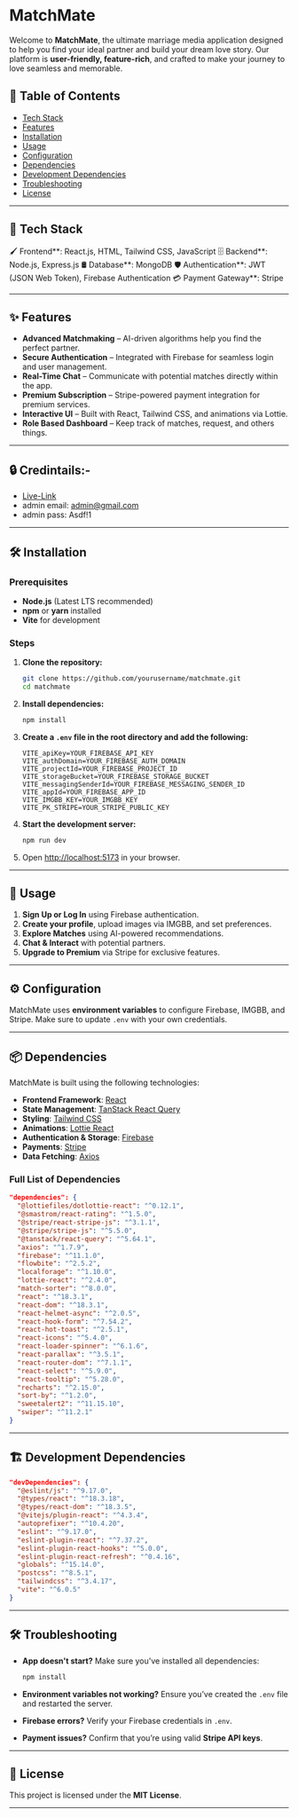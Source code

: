# MatchMate

Welcome to **MatchMate**, the ultimate marriage media application designed to help you find your ideal partner and build your dream love story. Our platform is **user-friendly, feature-rich**, and crafted to make your journey to love seamless and memorable.

## 📌 Table of Contents

- [Tech Stack](#tech-tack)
- [Features](#features)
- [Installation](#installation)
- [Usage](#usage)
- [Configuration](#configuration)
- [Dependencies](#dependencies)
- [Development Dependencies](#development-dependencies)
- [Troubleshooting](#troubleshooting)
- [License](#license)

---

## 🎨 Tech Stack

🖌️ Frontend**: React.js, HTML, Tailwind CSS, JavaScript
🗄️ Backend**: Node.js, Express.js
🛢️ Database**: MongoDB
🛡️ Authentication**: JWT (JSON Web Token), Firebase Authentication
💳 Payment Gateway**: Stripe

---

## ✨ Features

- **Advanced Matchmaking** – AI-driven algorithms help you find the perfect partner.
- **Secure Authentication** – Integrated with Firebase for seamless login and user management.
- **Real-Time Chat** – Communicate with potential matches directly within the app.
- **Premium Subscription** – Stripe-powered payment integration for premium services.
- **Interactive UI** – Built with React, Tailwind CSS, and animations via Lottie.
- **Role Based Dashboard** – Keep track of matches, request, and others things.

---

## 🔒 Credintails:-

- [Live-Link](https://matchmate-de063.firebaseapp.com)
- admin email: admin@gmail.com
- admin pass: Asdf!1

---

## 🛠️ Installation

### Prerequisites

- **Node.js** (Latest LTS recommended)
- **npm** or **yarn** installed
- **Vite** for development

### Steps

1. **Clone the repository:**

   ```bash
   git clone https://github.com/yourusername/matchmate.git
   cd matchmate
   ```

2. **Install dependencies:**

   ```bash
   npm install
   ```

3. **Create a `.env` file in the root directory and add the following:**

   ```env
   VITE_apiKey=YOUR_FIREBASE_API_KEY
   VITE_authDomain=YOUR_FIREBASE_AUTH_DOMAIN
   VITE_projectId=YOUR_FIREBASE_PROJECT_ID
   VITE_storageBucket=YOUR_FIREBASE_STORAGE_BUCKET
   VITE_messagingSenderId=YOUR_FIREBASE_MESSAGING_SENDER_ID
   VITE_appId=YOUR_FIREBASE_APP_ID
   VITE_IMGBB_KEY=YOUR_IMGBB_KEY
   VITE_PK_STRIPE=YOUR_STRIPE_PUBLIC_KEY
   ```

4. **Start the development server:**

   ```bash
   npm run dev
   ```

5. Open [http://localhost:5173](http://localhost:5173) in your browser.

---

## 🚀 Usage

1. **Sign Up or Log In** using Firebase authentication.
2. **Create your profile**, upload images via IMGBB, and set preferences.
3. **Explore Matches** using AI-powered recommendations.
4. **Chat & Interact** with potential partners.
5. **Upgrade to Premium** via Stripe for exclusive features.

---

## ⚙️ Configuration

MatchMate uses **environment variables** to configure Firebase, IMGBB, and Stripe. Make sure to update `.env` with your own credentials.

---

## 📦 Dependencies

MatchMate is built using the following technologies:

- **Frontend Framework**: [React](https://react.dev/)
- **State Management**: [TanStack React Query](https://tanstack.com/query/latest)
- **Styling**: [Tailwind CSS](https://tailwindcss.com/)
- **Animations**: [Lottie React](https://www.npmjs.com/package/lottie-react)
- **Authentication & Storage**: [Firebase](https://firebase.google.com/)
- **Payments**: [Stripe](https://stripe.com/)
- **Data Fetching**: [Axios](https://axios-http.com/)

### Full List of Dependencies

```json
"dependencies": {
  "@lottiefiles/dotlottie-react": "^0.12.1",
  "@smastrom/react-rating": "^1.5.0",
  "@stripe/react-stripe-js": "^3.1.1",
  "@stripe/stripe-js": "^5.5.0",
  "@tanstack/react-query": "^5.64.1",
  "axios": "^1.7.9",
  "firebase": "^11.1.0",
  "flowbite": "^2.5.2",
  "localforage": "^1.10.0",
  "lottie-react": "^2.4.0",
  "match-sorter": "^8.0.0",
  "react": "^18.3.1",
  "react-dom": "^18.3.1",
  "react-helmet-async": "^2.0.5",
  "react-hook-form": "^7.54.2",
  "react-hot-toast": "^2.5.1",
  "react-icons": "^5.4.0",
  "react-loader-spinner": "^6.1.6",
  "react-parallax": "^3.5.1",
  "react-router-dom": "^7.1.1",
  "react-select": "^5.9.0",
  "react-tooltip": "^5.28.0",
  "recharts": "^2.15.0",
  "sort-by": "^1.2.0",
  "sweetalert2": "^11.15.10",
  "swiper": "^11.2.1"
}
```

---

## 🏗️ Development Dependencies

```json
"devDependencies": {
  "@eslint/js": "^9.17.0",
  "@types/react": "^18.3.18",
  "@types/react-dom": "^18.3.5",
  "@vitejs/plugin-react": "^4.3.4",
  "autoprefixer": "^10.4.20",
  "eslint": "^9.17.0",
  "eslint-plugin-react": "^7.37.2",
  "eslint-plugin-react-hooks": "^5.0.0",
  "eslint-plugin-react-refresh": "^0.4.16",
  "globals": "^15.14.0",
  "postcss": "^8.5.1",
  "tailwindcss": "^3.4.17",
  "vite": "^6.0.5"
}
```

---

## 🛠️ Troubleshooting

- **App doesn't start?** Make sure you've installed all dependencies:

  ```bash
  npm install
  ```

- **Environment variables not working?** Ensure you’ve created the `.env` file and restarted the server.

- **Firebase errors?** Verify your Firebase credentials in `.env`.

- **Payment issues?** Confirm that you’re using valid **Stripe API keys**.

---

## 📜 License

This project is licensed under the **MIT License**.

---
